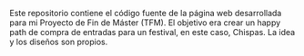 Este repositorio contiene el código fuente de la página web desarrollada para mi Proyecto de Fin de Máster (TFM). El objetivo era crear un happy path de compra de entradas para un festival, en este caso, Chispas. La idea y los diseños son propios.
